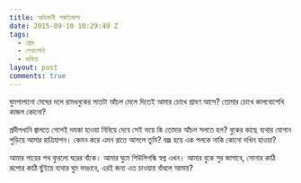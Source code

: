 ```yaml
---
title: অভিমানী পঙ্কতিমালা
date: 2015-09-10 10:29:49 Z
tags:
  - প্রেম
  - লেখালেখি
  - কবিতা
layout: post
comments: true
---
```


ঘুমপালানো মেঘের দলে
রামধনুকের সাতটা আঁচল
মেলে দিতেই
আমার চোখে শ্রাবণ আসে?
তোমার চোখে কালবোশেখি
কাজল কোনো?

প্রদীপখানি জ্বালতে গেলেই
দমকা হাওয়া নিবিয়ে দেবে
সেই ভয়ে কি তোমার আঁচল
সলতে হল?
বুকের কাছে ব্যথার যোগান
পুড়িয়ে আমার রাত্রিযাপন।
কেমন করে
এমন রাতে আসলে তুমি?
বজ্র হয়ে এক পলকে
নাকি কোনো দখিন হাওয়া?

<!--more-->

আমার পায়ের পথ ফুরলো ঘরের বাঁকে।
আমার ঘুমে শিউলিগন্ধি স্বপ্ন এখন।
আমার বুকে সুর জাগাবে,
সোনার কাঠি রূপোর কাঠি
ছুঁইয়ে ব্যথার ঘুম ভাঙাবে,
এরই জন্য
এত চাওয়ায় বাঁধলে আমায়?
